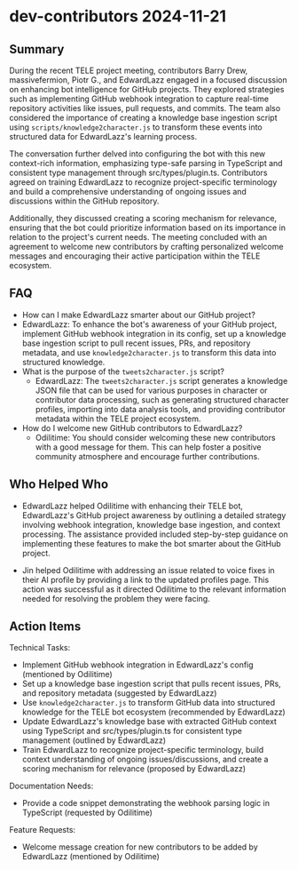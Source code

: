 # dev-contributors 2024-11-21

## Summary

During the recent TELE project meeting, contributors Barry Drew, massivefermion, Piotr G., and EdwardLazz engaged in a focused discussion on enhancing bot intelligence for GitHub projects. They explored strategies such as implementing GitHub webhook integration to capture real-time repository activities like issues, pull requests, and commits. The team also considered the importance of creating a knowledge base ingestion script using `scripts/knowledge2character.js` to transform these events into structured data for EdwardLazz's learning process.

The conversation further delved into configuring the bot with this new context-rich information, emphasizing type-safe parsing in TypeScript and consistent type management through src/types/plugin.ts. Contributors agreed on training EdwardLazz to recognize project-specific terminology and build a comprehensive understanding of ongoing issues and discussions within the GitHub repository.

Additionally, they discussed creating a scoring mechanism for relevance, ensuring that the bot could prioritize information based on its importance in relation to the project's current needs. The meeting concluded with an agreement to welcome new contributors by crafting personalized welcome messages and encouraging their active participation within the TELE ecosystem.

## FAQ

- How can I make EdwardLazz smarter about our GitHub project?
- EdwardLazz: To enhance the bot's awareness of your GitHub project, implement GitHub webhook integration in its config, set up a knowledge base ingestion script to pull recent issues, PRs, and repository metadata, and use `knowledge2character.js` to transform this data into structured knowledge.
- What is the purpose of the `tweets2character.js` script?
    - EdwardLazz: The `tweets2character.js` script generates a knowledge JSON file that can be used for various purposes in character or contributor data processing, such as generating structured character profiles, importing into data analysis tools, and providing contributor metadata within the TELE project ecosystem.
- How do I welcome new GitHub contributors to EdwardLazz?
    - Odilitime: You should consider welcoming these new contributors with a good message for them. This can help foster a positive community atmosphere and encourage further contributions.

## Who Helped Who

- EdwardLazz helped Odilitime with enhancing their TELE bot, EdwardLazz's GitHub project awareness by outlining a detailed strategy involving webhook integration, knowledge base ingestion, and context processing. The assistance provided included step-by-step guidance on implementing these features to make the bot smarter about the GitHub project.

- Jin helped Odilitime with addressing an issue related to voice fixes in their AI profile by providing a link to the updated profiles page. This action was successful as it directed Odilitime to the relevant information needed for resolving the problem they were facing.

## Action Items

Technical Tasks:

- Implement GitHub webhook integration in EdwardLazz's config (mentioned by Odilitime)
- Set up a knowledge base ingestion script that pulls recent issues, PRs, and repository metadata (suggested by EdwardLazz)
- Use `knowledge2character.js` to transform GitHub data into structured knowledge for the TELE bot ecosystem (recommended by EdwardLazz)
- Update EdwardLazz's knowledge base with extracted GitHub context using TypeScript and src/types/plugin.ts for consistent type management (outlined by EdwardLazz)
- Train EdwardLazz to recognize project-specific terminology, build context understanding of ongoing issues/discussions, and create a scoring mechanism for relevance (proposed by EdwardLazz)

Documentation Needs:

- Provide a code snippet demonstrating the webhook parsing logic in TypeScript (requested by Odilitime)

Feature Requests:

- Welcome message creation for new contributors to be added by EdwardLazz (mentioned by Odilitime)
